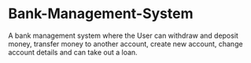# Bank-Management-System

A bank management system where the User can withdraw and deposit money, transfer money to another account, create new account, change
account details and can take out a loan.
